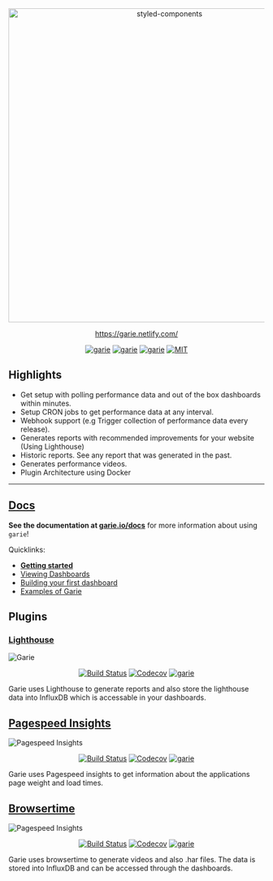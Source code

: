 <div align="center">
	<a href="https://garie.netlify.com/">
    <img alt="styled-components" src="./screenshots/garie-dark.png" width="618px" />
  </a>
</div>

<div align="center">
<p align="center"><a align="center" href="https://garie.netlify.com/">https://garie.netlify.com/</a><p>
  <p align="center">
	<a href="https://www.influxdata.com/"><img src="https://img.shields.io/badge/built%20with%20-InfluxDB-green.svg" alt="garie"></a>
		<a href="hhttps://grafana.com/"><img src="https://img.shields.io/badge/built%20with%20-Grafana-green.svg" alt="garie"></a>
		<a href="https://www.docker.com/"><img src="https://img.shields.io/badge/built%20with%20-Docker-blue.svg" alt="garie"></a>
    <a href="https://opensource.org/licenses/MIT"><img src="https://img.shields.io/badge/License-MIT-yellow.svg" alt="MIT"></a>
</div>

## Highlights

- Get setup with polling performance data and out of the box dashboards within minutes.
- Setup CRON jobs to get performance data at any interval.
- Webhook support (e.g Trigger collection of performance data every release).
- Generates reports with recommended improvements for your website (Using Lighthouse)
- Historic reports. See any report that was generated in the past.
- Generates performance videos.
- Plugin Architecture using Docker

---

## [Docs](https://garie.netlify.com/)

**See the documentation at [garie.io/docs](https://garie.netlify.com/docs/getting-started/installation)** for more information about using `garie`!

Quicklinks:

- [**Getting started**](https://garie.netlify.com/docs/getting-started/installation)
- [Viewing Dashboards](https://garie.netlify.com/docs/getting-started/viewing-dashboards)
- [Building your first dashboard](https://garie.netlify.com/docs/creating-your-own-dashboard/getting-started)
- [Examples of Garie](https://garie.netlify.com/docs/examples/example-list)

## Plugins

### [Lighthouse](https://github.com/boyney123/garie-lighthouse)

![Garie](./screenshots/garie-lighthouse.png "Garie")

<p align="center"><a href="https://travis-ci.org/boyney123/garie-lighthouse"><img src="https://img.shields.io/travis/boyney123/garie-lighthouse/master.svg" alt="Build Status"></a>
    <a href="https://codecov.io/gh/boyney123/garie-lighthouse/"><img src="https://codecov.io/gh/boyney123/garie-lighthouse/branch/master/graph/badge.svg?token=AoXW3EFgMP" alt="Codecov"></a>
	<a href="https://github.com/boyney123/garie"><img src="https://img.shields.io/badge/plugin%20built%20for-garie-blue.svg" alt="garie"></a>
  </p>

Garie uses Lighthouse to generate reports and also store the lighthouse data into InfluxDB which is accessable in your dashboards.

## [Pagespeed Insights](https://github.com/boyney123/garie-pagespeed-insights)

![Pagespeed Insights](./screenshots/garie-pagespeed-insights.png "Pagespeed Insights")

<p align="center">
<a href="https://travis-ci.org/boyney123/garie-pagespeed-insights"><img src="https://img.shields.io/travis/boyney123/garie-pagespeed-insights/master.svg" alt="Build Status"></a>
    <a href="https://codecov.io/gh/boyney123/garie-pagespeed-insights/"><img src="https://codecov.io/gh/boyney123/garie-pagespeed-insights/branch/master/graph/badge.svg?token=AoXW3EFgMP" alt="Codecov"></a>
	<a href="https://github.com/boyney123/garie"><img src="https://img.shields.io/badge/plugin%20built%20for-garie-blue.svg" alt="garie"></a>
</p>

Garie uses Pagespeed insights to get information about the applications page weight and load times.

## [Browsertime](https://github.com/boyney123/garie-browsertime)

![Pagespeed Insights](./screenshots/browsertime-logo.png "Pagespeed Insights")

<p align="center">
<a href="https://travis-ci.org/boyney123/garie-browsertime"><img src="https://img.shields.io/travis/boyney123/garie-browsertime/master.svg" alt="Build Status"></a>
    <a href="https://codecov.io/gh/boyney123/garie-browsertime/"><img src="https://codecov.io/gh/boyney123/garie-browsertime/branch/master/graph/badge.svg?token=AoXW3EFgMP" alt="Codecov"></a>
	<a href="https://github.com/boyney123/garie"><img src="https://img.shields.io/badge/plugin%20built%20for-garie-blue.svg" alt="garie"></a>
</p>

Garie uses browsertime to generate videos and also .har files. The data is stored into InfluxDB and can be accessed through the dashboards.
